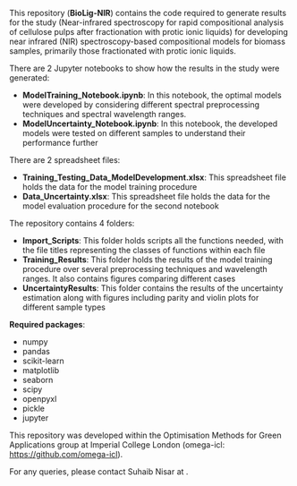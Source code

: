 
This repository (**BioLig-NIR**) contains the code required to generate results for the study (Near-infrared spectroscopy for rapid compositional analysis of cellulose pulps after fractionation with protic ionic liquids) for developing near infrared (NIR) spectroscopy-based compositional models for biomass samples, primarily those fractionated with protic ionic liquids. 

There are 2 Jupyter notebooks to show how the results in the study were generated:
- **ModelTraining_Notebook.ipynb**: In this notebook, the optimal models were developed by considering different spectral preprocessing techniques and spectral wavelength ranges.
- **ModelUncertainty_Notebook.ipynb**: In this notebook, the developed models were tested on different samples to understand their performance further

There are 2 spreadsheet files:
- **Training_Testing_Data_ModelDevelopment.xlsx**: This spreadsheet file holds the data for the model training procedure
- **Data_Uncertainty.xlsx**: This spreadsheet file holds the data for the model evaluation procedure for the second notebook

The repository contains 4 folders:
- **Import_Scripts**: This folder holds scripts all the functions needed, with the file titles representing the classes of functions within each file
- **Training_Results**: This folder holds the results of the model training procedure over several preprocessing techniques and wavelength ranges. It also contains figures comparing different cases
- **UncertaintyResults**: This folder contains the results of the uncertainty estimation along with figures including parity and violin plots for different sample types

**Required packages**:
- numpy
- pandas
- scikit-learn
- matplotlib
- seaborn
- scipy
- openpyxl
- pickle
- jupyter

This repository was developed within the Optimisation Methods for Green Applications group at Imperial College London (omega-icl: https://github.com/omega-icl).

For any queries, please contact Suhaib Nisar at .